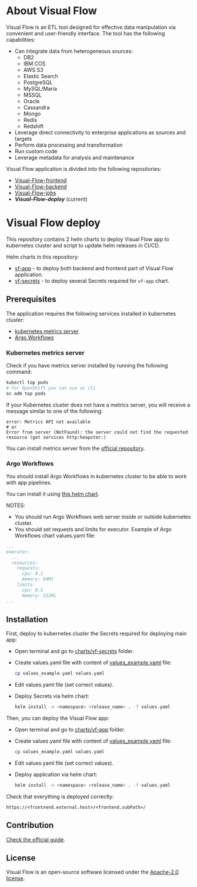 # About Visual Flow

Visual Flow is an ETL tool designed for effective data manipulation via convenient and user-friendly interface. The tool has the following capabilities:

- Can integrate data from heterogeneous sources:
  - DB2
  - IBM COS
  - AWS S3
  - Elastic Search
  - PostgreSQL
  - MySQL/Maria
  - MSSQL
  - Oracle
  - Cassandra
  - Mongo
  - Redis
  - Redshift
- Leverage direct connectivity to enterprise applications as sources and targets
- Perform data processing and transformation
- Run custom code
- Leverage metadata for analysis and maintenance

Visual Flow application is divided into the following repositories:

- [Visual-Flow-frontend](https://github.com/ibagomel/Visual-Flow-frontend)
- [Visual-Flow-backend](https://github.com/ibagomel/Visual-Flow-backend)
- [Visual-Flow-jobs](https://github.com/ibagomel/Visual-Flow-jobs)
- _**Visual-Flow-deploy**_ (current)

# Visual Flow deploy

This repository contains 2 helm charts to deploy Visual Flow app to kubernetes cluster and script to update helm releases in CI/CD.

Helm charts in this repository:

- [vf-app](./charts/vf-app/) - to deploy both backend and frontend part of Visual Flow application.
- [vf-secrets](./charts/vf-secrets/) - to deploy several Secrets required for `vf-app` chart.

## Prerequisites

The application requires the following services installed in kubernetes cluster:

- [kubernetes metrics server](https://kubernetes.io/docs/tasks/debug-application-cluster/resource-metrics-pipeline/)
- [Argo Workflows](https://github.com/argoproj/argo-workflows)

### Kubernetes metrics server

Check if you have metrics server installed by running the following command:

```bash
kubectl top pods
# for OpenShift you can use oc cli
oc adm top pods
```

If your Kubernetes cluster does not have a metrics server, you will receive a message similar to one of the following:

```text
error: Metrics API not available
# or
Error from server (NotFound): the server could not find the requested resource (get services http:heapster:)
```

You can install metrics server from the [official repository](https://github.com/kubernetes-sigs/metrics-server).

### Argo Workflows

You should install Argo Workflows in kubernetes cluster to be able to work with app pipelines.

You can install it using [this helm chart](https://github.com/argoproj/argo-helm/tree/master/charts/argo).

NOTES:

- You should run Argo Workflows web server inside or outside kubernetes cluster.
- You should set requests and limits for executor. Example of Argo Workflows chart values.yaml file:

```yaml
...
executor:
  ...
  resources:
    requests:
      cpu: 0.1
      memory: 64Mi
    limits:
      cpu: 0.5
      memory: 512Mi
...
```

## Installation

First, deploy to kubernetes cluster the Secrets required for deploying main app:

- Open terminal and go to [charts/vf-secrets](./charts/vf-secrets) folder.
- Create values.yaml file with content of [values_example.yaml](./charts/vf-secrets/values_example.yaml) file:

  ```bash
  cp values_example.yaml values.yaml
  ```

- Edit values.yaml file (set correct values).
- Deploy Secrets via helm chart:

  ```bash
  helm install -n <namespace> <release_name> . -f values.yaml
  ```

Then, you can deploy the Visual Flow app:

- Open terminal and go to [charts/vf-app](./charts/vf-app) folder.
- Create values.yaml file with content of [values_example.yaml](./charts/vf-app/values_example.yaml) file:

  ```bash
  cp values_example.yaml values.yaml
  ```

- Edit values.yaml file (set correct values).
- Deploy application via helm chart:

  ```bash
  helm install -n <namespace> <release_name> . -f values.yaml
  ```

Check that everything is deployed correctly:

```http
https://<frontnend.external.host>/<frontend.subPath>/
```

## Contribution

[Check the official guide](https://github.com/ibagomel/Visual-Flow/blob/main/CONTRIBUTING.md).

## License

Visual Flow is an open-source software licensed under the [Apache-2.0 license](./LICENSE).
